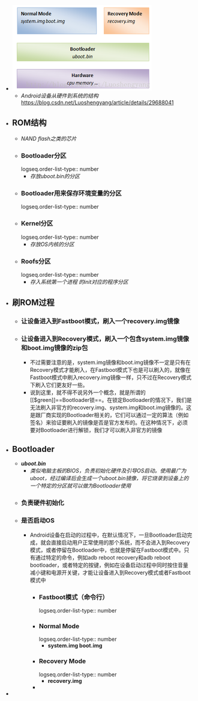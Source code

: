 - ![image.png](../assets/image_1693538516024_0.png)
	- *Android设备从硬件到系统的结构*    https://blog.csdn.net/Luoshengyang/article/details/29688041
- ## ROM结构
	- *NAND flash之类的芯片*
	- ### Bootloader分区
	  logseq.order-list-type:: number
		- *存放uboot.bin的分区*
	- ### Bootloader用来保存环境变量的分区
	  logseq.order-list-type:: number
	- ### Kernel分区
	  logseq.order-list-type:: number
		- *存放OS内核的分区*
	- ### Roofs分区
	  logseq.order-list-type:: number
		- *存入系统第一个进程 的init对应的程序分区*
- ## 刷ROM过程
	- ### 让设备进入到Fastboot模式，刷入一个recovery.img镜像
	- ### 让设备进入到Recovery模式，刷入一个包含system.img镜像和boot.img镜像的zip包
		- 不过需要注意的是，system.img镜像和boot.img镜像不一定是只有在Recovery模式才能刷入，在Fastboot模式下也是可以刷入的，就像在Fastboot模式中刷入recovery.img镜像一样，只不过在Recovery模式下刷入它们更友好一些。
		- 说到这里，就不得不说另外一个概念，就是所谓的[[$green]]==Bootloader锁==。在锁定Bootloader的情况下，我们是无法刷入非官方的recovery.img、system.img和boot.img镜像的。这是跟厂商实现的Bootloader相关的，它们可以通过一定的算法（例如签名）来验证要刷入的镜像是否是官方发布的。在这种情况下，必须要对Bootloader进行解锁，我们才可以刷入非官方的镜像
- ## **Bootloader**
	- ***uboot.bin***
		- *类似电脑主板的BIOS，负责初始化硬件及引导OS启动。使用最广为uboot，经过编译后会生成一个uboot.bin镜像，将它烧录到设备上的一个特定的分区就可以做为Bootloader使用*
	- ### 负责硬件初始化
	- ### 是否启动OS
		- Android设备在启动的过程中，在默认情况下，一旦Bootloader启动完成，就会直接启动用户正常使用的那个系统，而不会进入到Recovery模式，或者停留在Bootloader中，也就是停留在Fastboot模式中。只有通过特定的命令，例如adb reboot recovery和adb reboot bootloader，或者特定的按键，例如在设备启动过程中同时按住音量减小键和电源开关键，才能让设备进入到Recovery模式或者Fastboot模式中
			- ### **Fastboot模式（命令行）**
			  logseq.order-list-type:: number
			- ### **Normal Mode**
			  logseq.order-list-type:: number
				- **system.img boot.img**
			- ### **Recovery Mode**
			  logseq.order-list-type:: number
				- **recovery.img**
			-
-